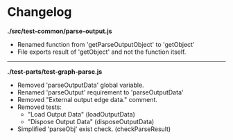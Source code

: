 # Changelog

**./src/test-common/parse-output.js**
* Renamed function from 'getParseOutputObject' to 'getObject'
* File exports result of 'getObject' and not the function itself.

---

**./test-parts/test-graph-parse.js**
* Removed 'parseOutputData' global variable.
* Renamed 'parseOutput' requirement to 'parseOutputData'
* Removed "External output edge data." comment.
* Removed tests:
	* "Load Output Data" (loadOutputData)
	* "Dispose Output Data" (disposeOutputData)
* Simplified 'parseObj' exist check. (checkParseResult)